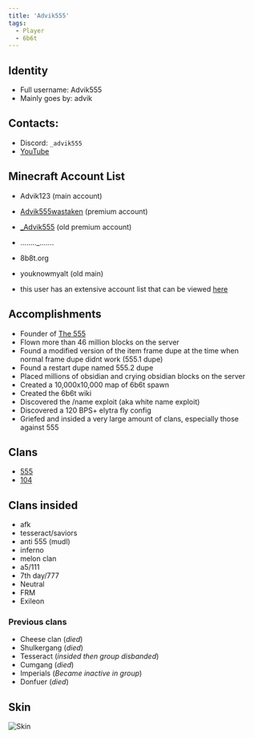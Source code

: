 ```yaml
---
title: 'Advik555'
tags:
  - Player
  - 6b6t
---
```


## Identity
* Full username: Advik555
* Mainly goes by: advik

## Contacts:
* Discord: `_advik555`
* [YouTube](https://www.youtube.com/channel/UCoEpKXImySV-CEHe9pLEfjg/)

## Minecraft Account List
* Advik123 (main account)
* [Advik555wastaken](https://namemc.com/profile/Advik555wastaken.1) (premium account)
* [_Advik555](https://namemc.com/_Advik555) (old premium account)
* ........_.......
* 8b8t.org
* youknowmyalt (old main)

* this user has an extensive account list that can be viewed [here](https://pastebin.com/2MAHm4yA)

## Accomplishments
- Founder of [The 555](../Groups/555)
- Flown more than 46 million blocks on the server
- Found a modified version of the item frame dupe at the time when normal frame dupe didnt work (555.1 dupe)
- Found a restart dupe named 555.2 dupe
- Placed millions of obsidian and crying obsidian blocks on the server
- Created a 10,000x10,000 map of 6b6t spawn
- Created the 6b6t wiki
- Discovered the /name exploit (aka white name exploit)
- Discovered a 120 BPS+ elytra fly config
- Griefed and insided a very large amount of clans, especially those against 555

## Clans
- [555](../Groups/555.md)
- [104](../Groups/104.md)

## Clans insided
- afk
- tesseract/saviors
- anti 555 (mudl)
- inferno
- melon clan
- a5/111
- 7th day/777
- Neutral
- FRM
- Exileon

### Previous clans
- Cheese clan (*died*)
- Shulkergang (*died*)
- Tesseract (*insided then group disbanded*)
- Cumgang (*died*)
- Imperials (*Became inactive in group*)
- Donfuer (*died*)

## Skin
![Skin](https://s.namemc.com/3d/skin/body.png?id=8378f43535d8333d&model=classic&theta=30&phi=21&time=90&width=100&height=200)

